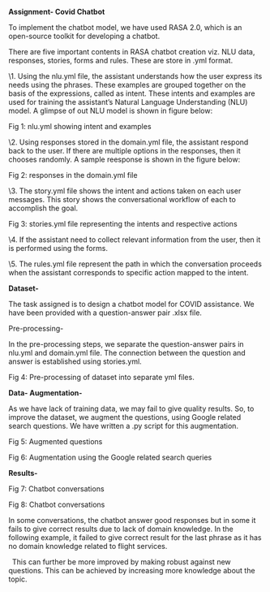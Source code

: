 ﻿
**Assignment- Covid Chatbot**

To implement the chatbot model, we have used RASA 2.0, which is an open-source toolkit for developing a chatbot. 

There are five important contents in RASA chatbot creation viz. NLU data, responses, stories, forms and rules. These are store in .yml format. 

\1. Using the nlu.yml file, the assistant understands how the user express its needs using the phrases. These examples are grouped together on the basis of the expressions, called as intent. These intents and examples are used for training the assistant’s Natural Language Understanding (NLU) model. A glimpse of out NLU model is shown in figure below:


Fig 1: nlu.yml showing intent and examples

\2. Using responses stored in the domain.yml file, the assistant respond back to the user. If there are multiple options in the responses, then it chooses randomly. A sample reesponse is shown in the figure below:


Fig 2: responses in the domain.yml file

\3. The story.yml file shows the intent and actions taken on each user messages. This story shows the conversational workflow of each to accomplish the goal.

Fig 3: stories.yml file representing the intents and respective actions

\4. If the assistant need to collect relevant information from the user, then it is performed using the forms.

\5. The rules.yml file represent the path in which the conversation proceeds when the assistant corresponds to specific action mapped to the intent.

**Dataset-**

The task assigned is to design a chatbot model for COVID assistance. We have been provided with a question-answer pair .xlsx file.

Pre-processing-

In the pre-processing steps, we separate the question-answer pairs in nlu.yml and domain.yml file. The connection between the question and answer is established using stories.yml. 


Fig 4: Pre-processing of dataset into separate yml files. 


**Data- Augmentation-**

As we have lack of training data, we may fail to give quality results. So, to improve the dataset, we augment the questions, using Google related search questions. We have written a .py script for this augmentation. 

Fig 5: Augmented questions

Fig 6: Augmentation using the Google related search queries


**Results-**


Fig 7: Chatbot conversations







Fig 8: Chatbot conversations


In some conversations, the chatbot answer good responses but in some it fails to give correct results due to lack of domain knowledge. In the following example, it failed to give correct result for the last phrase as it has no domain knowledge related to flight services. 




` `This can further be more improved by making robust against new questions. This can be achieved by increasing more knowledge about the topic.

